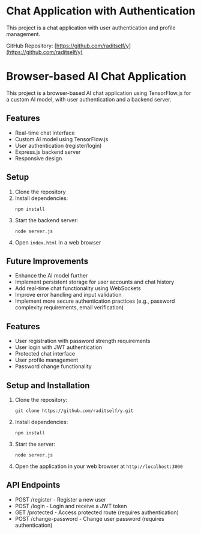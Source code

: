 # Chat Application with Authentication

This project is a chat application with user authentication and profile management.

GitHub Repository: [https://github.com/raditself/y](https://github.com/raditself/y)


# Browser-based AI Chat Application

This project is a browser-based AI chat application using TensorFlow.js for a custom AI model, with user authentication and a backend server.

## Features

- Real-time chat interface
- Custom AI model using TensorFlow.js
- User authentication (register/login)
- Express.js backend server
- Responsive design

## Setup

1. Clone the repository
2. Install dependencies:
   ```
   npm install
   ```
3. Start the backend server:
   ```
   node server.js
   ```
4. Open `index.html` in a web browser

## Future Improvements

- Enhance the AI model further
- Implement persistent storage for user accounts and chat history
- Add real-time chat functionality using WebSockets
- Improve error handling and input validation
- Implement more secure authentication practices (e.g., password complexity requirements, email verification)


## Features

- User registration with password strength requirements
- User login with JWT authentication
- Protected chat interface
- User profile management
- Password change functionality

## Setup and Installation

1. Clone the repository:
   ```
   git clone https://github.com/raditself/y.git
   ```

2. Install dependencies:
   ```
   npm install
   ```

3. Start the server:
   ```
   node server.js
   ```

4. Open the application in your web browser at `http://localhost:3000`

## API Endpoints

- POST /register - Register a new user
- POST /login - Login and receive a JWT token
- GET /protected - Access protected route (requires authentication)
- POST /change-password - Change user password (requires authentication)


